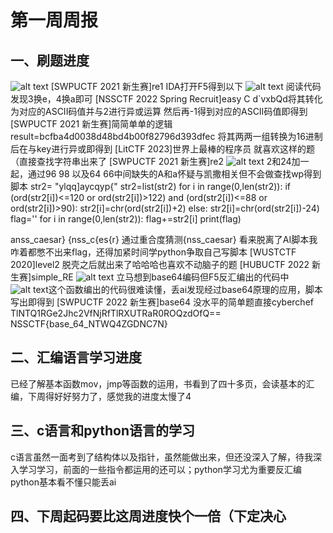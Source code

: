 # 第一周周报
## 一、刷题进度
![alt text](image-1.png)
[SWPUCTF 2021 新生赛]re1
IDA打开F5得到以下
![alt text](image-2.png)
阅读代码发现3换e，4换a即可
[NSSCTF 2022 Spring Recruit]easy C
d`vxbQd将其转化为对应的ASCII码值并与2进行异或运算 然后再-1得到对应的ASCII码值即得到
[SWPUCTF 2021 新生赛]简简单单的逻辑
result=bcfba4d0038d48bd4b00f82796d393dfec
将其两两一组转换为16进制后在与key进行异或即得到
[LitCTF 2023]世界上最棒的程序员
就喜欢这样的题（直接查找字符串出来了
[SWPUCTF 2021 新生赛]re2
![alt text](image-3.png)
2和24加一起，通过96 98 以及64 66中间缺失的A和a怀疑与凯撒相关但不会做查找wp得到脚本
str2= "ylqq]aycqyp{"
str2=list(str2)
for i in range(0,len(str2)):
    if (ord(str2[i])<=120 or ord(str2[i])>122) and (ord(str2[i])<=88 or ord(str2[i])>90):
        str2[i]=chr(ord(str2[i])+2)
    else:
        str2[i]=chr(ord(str2[i])-24)
flag=''
for i in range(0,len(str2)):
    flag+=str2[i]
print(flag)
>>>
anss_caesar} {nss_c{es{r}
通过重合度猜测{nss_caesar}
看来脱离了AI脚本我咋着都憋不出来flag，还得加紧时间学python争取自己写脚本
[WUSTCTF 2020]level2
脱壳之后就出来了哈哈哈也喜欢不动脑子的题
[HUBUCTF 2022 新生赛]simple_RE
![alt text](image-4.png)
立马想到base64编码但F5反汇编出的代码中
![alt text](image-5.png)这个函数编出的代码很难读懂，丢ai发现经过base64原理的应用，脚本写出即得到
[SWPUCTF 2022 新生赛]base64
没水平的简单题直接cyberchef
TlNTQ1RGe2Jhc2VfNjRfTlRXUTRaR0ROQzdOfQ==
NSSCTF{base_64_NTWQ4ZGDNC7N}
## 二、汇编语言学习进度
已经了解基本函数mov，jmp等函数的运用，书看到了四十多页，会读基本的汇编，下周得好好努力了，感觉我的进度太慢了4
## 三、c语言和python语言的学习
c语言虽然一面考到了结构体以及指针，虽然能做出来，但还没深入了解，待我深入学习学习，前面的一些指令都运用的还可以；python学习尤为重要反汇编python基本看不懂只能丢ai
## 四、下周起码要比这周进度快个一倍（下定决心